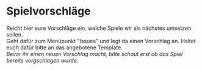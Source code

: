 # Spielvorschläge
Reicht hier eure Vorschläge ein, welche Spiele wir als nächstes umsetzen sollen.<br>
Geht dafür zum Menüpunkt "Issues" und legt da einen Vorschlag an. Haltet euch dafür bitte an das angebotene Template.<br>
<i>Bevor ihr einen neuen Vorschlag macht, bitte schaut erst ob das Spiel bereits vorgschlagen wurde.</i>
